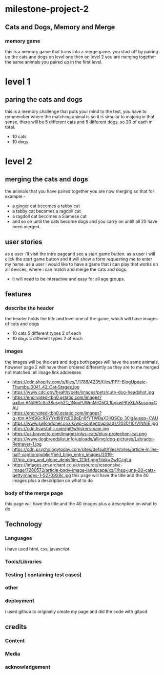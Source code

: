 # milestone-project-2
## Cats and Dogs, Memory and Merge
### memory game 
this is a memory game that turns into a merge game.
you start off by pairing up the cats and dogs on level one then on level 2 you are merging together the same animals you paired up 
in the first level.
# level 1
## paring the cats and dogs
this is a memory challenge that puts your mind to the test, you have to remmember where the matching animal is so it is simular 
to majong in that sense, there will be 5 different cats and 5 different dogs. so 20 of each in total.
- 10 cats
- 10 dogs 
# level 2
## merging the cats and dogs
the animals that you have paired together you are now merging so that for example - 
- a ginger cat becomes a tabby cat
- a tabby cat becomes a ragdoll cat
- a ragdoll cat becomes a Siamese cat
- and so on until the cats become dogs and you carry on untill all 20 have been merged.
## user stories
as a user i'll visit the intro pageand see a start game button.
as a user i will click the start game button and it will show a form requesting me to enter my name.
as a user i would like to have a game that i can play that works on all devices, where i can match and merge the cats and dogs.
- it will need to be interactive and easy for all age groups.



## features

### describe the header
the header holds the title and level one of the game, which will have images of cats and dogs 
- 10 cats 5 different types 2 of each 
- 10 dogs 5 different types 2 of each

### images
the images will be the cats and dogs both pages will have the same animals, however page 2 will have them ordered differently as they are to me merged not matched.
all image link addresses
- https://cdn.shopify.com/s/files/1/1788/4235/files/PPF-BlogUpdate-Thumbs_0041_42_Cat-Stages.jpg
- https://www.cdc.gov/healthypets/images/pets/cute-dog-headshot.jpg
- https://encrypted-tbn0.gstatic.com/images?q=tbn:ANd9GcSa38usgh2D_1NqpPJWmMrO5CL1bgkwPKeXbA&usqp=CAU
- https://encrypted-tbn0.gstatic.com/images?q=tbn:ANd9GcRSYYrd98YcE38qEn6fYTWBaX3IlQSCp_30lg&usqp=CAU
- https://www.swlondoner.co.uk/wp-content/uploads/2020/10/VINNIE.jpg
- https://cdn.hswstatic.com/gif/whiskers-sam.jpg
- https://us.bravecto.com/images/plus-cats/plus-protection-cat.png
- https://www.dogbreedslist.info/uploads/allimg/dog-pictures/Labrador-Retriever-1.jpg
- https://cdn.psychologytoday.com/sites/default/files/styles/article-inline-half-caption/public/field_blog_entry_images/2019-07/pic_dog_and_globe_denisfilm_123rf.png?itok=2wfCcgLa
- https://images.cm.archant.co.uk/resource/responsive-image/7280572/article-body-image-landscape/xs/1/hsg-june-20-cats-gettyimages-1-5270928c.jpg
this page will have the title and the 40 images plus a description on what to do

### body of the merge page
this page will have the title and the 40 images plus a description on what to do

## Technology
### Languages
i have used html, css, javascript

### Tools/Libraries


### Testing ( containing test cases)
### other


### deployment
i used github to originally create my page and did the code with gitpod

## credits
### Content


### Media


### acknowledgement
